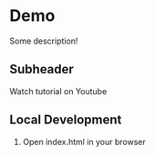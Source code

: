 # Demo 
Some description!
## Subheader
Watch tutorial on Youtube
## Local Development 
1. Open index.html in your browser
